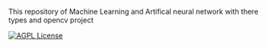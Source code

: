  
This repository of Machine Learning and Artifical neural network with there types and opencv project

[![AGPL License](https://img.shields.io/badge/Machine%20Learning-Algorithm-cyan)]()
